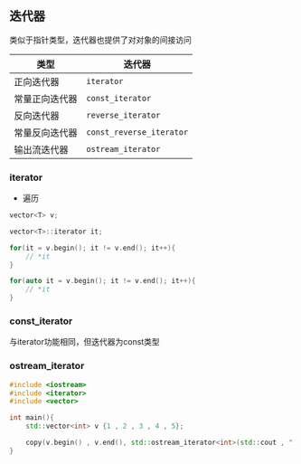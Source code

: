 <!--
 * @Description: 
 * @Version: 1.0
 * @Author: DaLao
 * @Email: dalao_li@163.com
 * @Date: 2021-11-29 00:31:35
 * @LastEditors: DaLao
 * @LastEditTime: 2022-03-27 11:04:33
-->


## 迭代器

类似于指针类型，迭代器也提供了对对象的间接访问

| 类型           | 迭代器                   |
| -------------- | ------------------------ |
| 正向迭代器     | `iterator`               |
| 常量正向迭代器 | `const_iterator`         |
| 反向迭代器     | `reverse_iterator`       |
| 常量反向迭代器 | `const_reverse_iterator` |
| 输出流迭代器   | `ostream_iterator`       |


### iterator

- 遍历

```c
vector<T> v;

vector<T>::iterator it;

for(it = v.begin(); it != v.end(); it++){
    // *it
}

for(auto it = v.begin(); it != v.end(); it++){
    // *it
}
```


### const_iterator

与iterator功能相同，但迭代器为const类型


### ostream_iterator

```c++
#include <iostream>
#include <iterator>
#include <vector>

int main(){
    std::vector<int> v {1 , 2 , 3 , 4 , 5};

    copy(v.begin() , v.end(), std::ostream_iterator<int>(std::cout , " "));
}
```